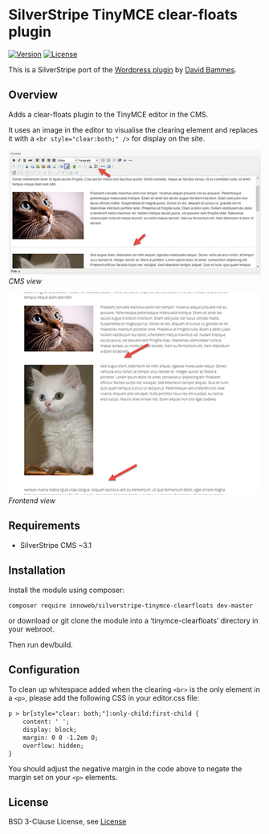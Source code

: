 # SilverStripe TinyMCE clear-floats plugin

[![Version](http://img.shields.io/packagist/v/innoweb/silverstripe-tinymce-clearfloats.svg?style=flat-square)](https://packagist.org/packages/innoweb/silverstripe-tinymce-clearfloats)
[![License](http://img.shields.io/packagist/l/innoweb/silverstripe-tinymce-clearfloats.svg?style=flat-square)](license.md)

This is a SilverStripe port of the [Wordpress plugin](https://github.com/tyrann0us/tinymce-clear-buttons) by [David Bammes](https://github.com/tyrann0us).

## Overview

Adds a clear-floats plugin to the TinyMCE editor in the CMS. 

It uses an image in the editor to visualise the clearing element and replaces it with a `<br style="clear:both;" />` 
for display on the site. 

![CMS view](./docs/en/_images/screenshot-cms.jpg)
*CMS view*

![Frontend view](./docs/en/_images/screenshot-frontend.jpg)
*Frontend view*

## Requirements

* SilverStripe CMS ~3.1

## Installation

Install the module using composer:
```
composer require innoweb/silverstripe-tinymce-clearfloats dev-master
```
or download or git clone the module into a ‘tinymce-clearfloats’ directory in your webroot.

Then run dev/build.

## Configuration

To clean up whitespace added when the clearing `<br>` is the only element in a `<p>`, please add the following CSS in your editor.css file:

```
p > br[style="clear: both;"]:only-child:first-child {
	content: ' ';
	display: block;
	margin: 0 0 -1.2em 0;
	overflow: hidden;
}
```

You should adjust the negative margin in the code above to negate the margin set on your `<p>` elements. 

## License

BSD 3-Clause License, see [License](license.md)
